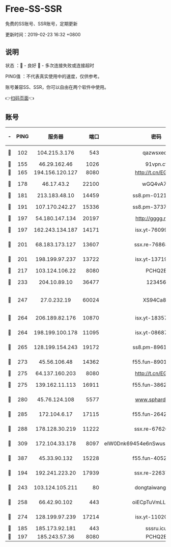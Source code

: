 # Free-SS-SSR

免费的SS账号、SSR账号，定期更新

更新时间：2019-02-23 16:32 +0800

## 说明

状态     ：🙂 - 良好 🙁 - 多次连接失败或连接超时

PING值   ：不代表真实使用中的速度，仅供参考。

账号兼容SS、SSR，你可以自由在两个软件中使用。

👉[扫码页面](https://liesauer.github.io/free-ss-ssr.github.io/)👈

## 账号

|-|PING|服务器|端口|密码|加密方式|区域|
|:----:|:----:|:-----:|-----:|:----:|:----:|:----:|
|🙂|102|104.215.3.176|543|qazwsxedc|aes-256-gcm|JP|
|🙂|155|46.29.162.46|1026|91vpn.cf|rc4-md5|RU|
|🙂|165|194.156.120.127|8080|http://t.cn/EGJIyrl|rc4-md5|RU|
|🙂|178|46.17.43.2|22100|wGQ4vA7D|aes-256-gcm|RU|
|🙂|181|213.183.48.10|14459|ss8.pm-01218790|rc4-md5|RU|
|🙂|191|107.170.242.27|15336|ss8.pm-37378232|aes-256-cfb|US|
|🙂|197|54.180.147.134|20197|http://gggg.rocks|chacha20|KR|
|🙂|197|162.243.134.187|14171|isx.yt-76099235|aes-256-cfb|US|
|🙂|201|68.183.173.127|13607|ssx.re-76868937|aes-256-cfb|US|
|🙂|201|198.199.97.237|13722|isx.yt-13719964|aes-256-cfb|US|
|🙂|217|103.124.106.22|8080|PCHQ2E|rc4-md5|US|
|🙂|233|204.10.89.10|36477|123456|aes-256-cfb|US|
|🙂|247|27.0.232.19|60024|XS94Ca8K|xchacha20-ietf-poly1305|HK|
|🙂|264|206.189.82.176|10870|isx.yt-18357670|aes-256-cfb|SG|
|🙂|264|198.199.100.178|11095|isx.yt-08687523|aes-256-cfb|US|
|🙂|265|128.199.154.243|19172|ss8.pm-89617917|aes-256-cfb|SG|
|🙂|273|45.56.106.48|14362|f55.fun-89010731|aes-256-cfb|US|
|🙂|275|64.137.160.203|8080|http://t.cn/EGJIyrl|rc4-md5|CA|
|🙂|275|139.162.11.113|16911|f55.fun-38620708|aes-256-cfb|SG|
|🙂|280|45.76.124.108|5577|www.sphard.com|aes-256-cfb|AU|
|🙂|285|172.104.6.17|17115|f55.fun-26427842|aes-256-cfb|US|
|🙂|288|178.128.30.219|11222|ssx.re-67626834|aes-256-cfb|SG|
|🙂|309|172.104.33.178|8097|eIW0Dnk69454e6nSwuspv9DmS201tQ0D|aes-256-cfb|SG|
|🙂|387|45.33.90.132|15228|f55.fun-40522373|aes-256-cfb|US|
|🙂|194|192.241.223.20|17939|ssx.re-22637861|aes-256-cfb|US|
|🙂|243|103.124.105.211|80|dongtaiwang.com|aes-256-cfb|US|
|🙂|258|66.42.90.102|443|oiECpTuVmLLxk4Ts|aes-256-cfb|US|
|🙂|274|128.199.97.239|17214|isx.yt-11020903|aes-256-cfb|SG|
|🙁|185|185.173.92.181|443|sssru.icu|rc4-md5|RU|
|🙁|197|185.243.57.36|8080|PCHQ2E|rc4-md5|US|
